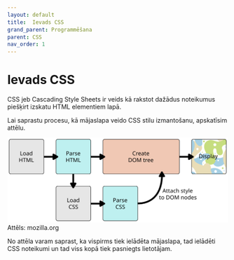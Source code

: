 ```yaml
---
layout: default
title:  Ievads CSS
grand_parent: Programmēšana
parent: CSS
nav_order: 1
---
```


# Ievads CSS

CSS jeb Cascading Style Sheets ir veids kā rakstot dažādus noteikumus piešķirt izskatu HTML elementiem lapā.

Lai saprastu procesu, kā mājaslapa veido CSS stilu izmantošanu, apskatīsim attēlu.

![example image](/media/renderingcss.svg)
Attēls: mozilla.org

No attēla varam saprast, ka vispirms tiek ielādēta mājaslapa, tad ielādēti CSS noteikumi un tad viss kopā tiek pasniegts lietotājam.

